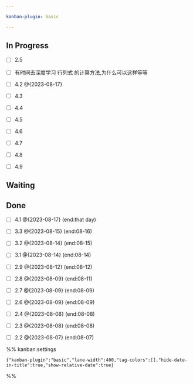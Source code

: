 ```yaml
---

kanban-plugin: basic

---
```


## In Progress

- [ ] 2.5
- [ ] 有时间去深度学习 行列式 的计算方法,为什么可以这样等等
- [ ] 4.2 @{2023-08-17}
- [ ] 4.3
- [ ] 4.4
- [ ] 4.5
- [ ] 4.6
- [ ] 4.7
- [ ] 4.8
- [ ] 4.9


## Waiting



## Done

- [ ] 4.1 @{2023-08-17} (end:that day)
- [ ] 3.3 @{2023-08-15} (end:08-16)
- [ ] 3.2 @{2023-08-14} (end:08-15)
- [ ] 3.1 @{2023-08-14} (end:08-14)
- [ ] 2.9 @{2023-08-12} (end:08-12)
- [ ] 2.8 @{2023-08-09} (end:08-11)
- [ ] 2.7 @{2023-08-09} (end:08-09)
- [ ] 2.6 @{2023-08-09} (end:08-09)
- [ ] 2.4 @{2023-08-08} (end:08-08)
- [ ] 2.3 @{2023-08-08} (end:08-08)
- [ ] 2.2 @{2023-08-07} (end:08-07)




%% kanban:settings
```
{"kanban-plugin":"basic","lane-width":400,"tag-colors":[],"hide-date-in-title":true,"show-relative-date":true}
```
%%